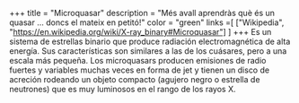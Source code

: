 +++
title = "Microquasar"
description = "Més avall aprendràs què és un quasar ... doncs el mateix en petitó!"
color = "green"
links =[
  ["Wikipedia", "https://en.wikipedia.org/wiki/X-ray_binary#Microquasar"]
]
+++
Es un sistema de estrellas binario que produce radiación electromagnética de alta energía. Sus características son similares a las de los cuásares, pero a una escala más pequeña.
Los microquasars producen emisiones de radio fuertes y variables muchas veces en forma de jet y tienen un disco de acreción rodeando un objeto compacto (agujero negro o estrella de neutrones) que es muy luminosos en el rango de los rayos X.
